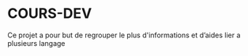 # COURS-DEV
Ce projet a pour but de regrouper le plus d'informations et d’aides lier a plusieurs langage 
